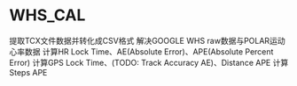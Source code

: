 # WHS_CAL
提取TCX文件数据并转化成CSV格式
解决GOOGLE WHS raw数据与POLAR运动心率数据
计算HR Lock Time、AE(Absolute Error)、APE(Absolute Percent Error)
计算GPS Lock Time、(TODO: Track Accuracy AE)、Distance APE
计算Steps APE
